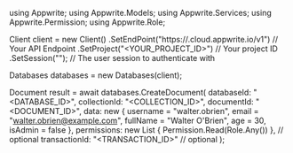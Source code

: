 using Appwrite;
using Appwrite.Models;
using Appwrite.Services;
using Appwrite.Permission;
using Appwrite.Role;

Client client = new Client()
    .SetEndPoint("https://<REGION>.cloud.appwrite.io/v1") // Your API Endpoint
    .SetProject("<YOUR_PROJECT_ID>") // Your project ID
    .SetSession(""); // The user session to authenticate with

Databases databases = new Databases(client);

Document result = await databases.CreateDocument(
    databaseId: "<DATABASE_ID>",
    collectionId: "<COLLECTION_ID>",
    documentId: "<DOCUMENT_ID>",
    data: new {
        username = "walter.obrien",
        email = "walter.obrien@example.com",
        fullName = "Walter O'Brien",
        age = 30,
        isAdmin = false
    },
    permissions: new List<string> { Permission.Read(Role.Any()) }, // optional
    transactionId: "<TRANSACTION_ID>" // optional
);